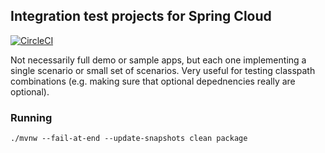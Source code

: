 ## Integration test projects for Spring Cloud
[![CircleCI](https://circleci.com/gh/spring-cloud-samples/tests.svg?style=svg)](https://circleci.com/gh/spring-cloud-samples/tests)

Not necessarily full demo or sample apps, but each one implementing a single scenario or small set of scenarios. Very useful for testing classpath combinations (e.g. making sure that optional depednencies really are optional).

### Running

`./mvnw --fail-at-end --update-snapshots clean package`
